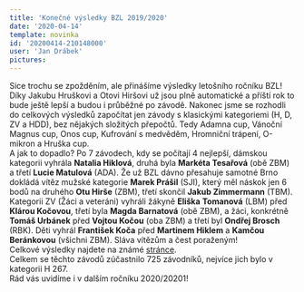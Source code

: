 ```yaml
---
title: 'Konečné výsledky BZL 2019/2020'
date: '2020-04-14'
template: novinka
id: '20200414-210148000'
user: 'Jan Drábek'
pictures:
---
```

Sice trochu se zpožděním, ale přinášíme výsledky letošního ročníku BZL! Díky Jakubu Hruškovi a Otovi Hiršovi už jsou plně automatické a příští rok to bude ještě lepší a budou i průběžné po závodě. Nakonec jsme se rozhodli do celkových výsledků započítat jen závody s klasickými kategoriemi (H, D, ZV a HDD), bez nějakých složitých přepočtů. Tedy Adamna cup, Vánoční Magnus cup, Onos cup, Kufrování s medvěděm, Hromniční trápení, O-mikron a Hruška cup.  
A jak to dopadlo? Po 7 závodech, kdy se počítají 4 nejlepší, dámskou kategorii vyhrála **Natalia Hiklová**, druhá byla **Markéta Tesařová** (obě ZBM) a třetí **Lucie Matulová** (ADA). Že už BZL dávno přesahuje samotné Brno dokládá vítěz mužské kategorie **Marek Prášil** (SJI), který měl náskok jen 6 bodů na druhého **Otu Hirše** (ZBM), třetí skončil **Jakub Zimmermann** (TBM). Kategorii ZV (Žáci a veteráni) vyhráli žákyně **Eliška** **Tomanová** (LBM) před **Klárou Kočovou**, třetí byla **Magda Barnatová** (obě ZBM), a žáci, konkrétně **Tomáš Urbánek** před **Vojtou Kočou** (oba ZBM) a třetí byl **Ondřej Brosch** (RBK). Děti vyhrál **František Koča** před **Martinem Hiklem** a **Kamčou Beránkovou** (všichni ZBM). Sláva vítězům a čest poraženým!  
Celkové výsledky najdete na známé [stránce](https://bzl.zabiny.club/).  
Celkem se těchto závodů zúčastnilo 725 závodníků, nejvíce jich bylo v kategorii H 267.  
Rád vás uvidíme i v dalším ročníku 2020/20201!
